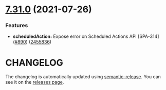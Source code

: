 # [7.31.0](https://github.com/contentful/contentful-management.js/compare/v7.30.0...v7.31.0) (2021-07-26)


### Features

* **scheduledAction:** Expose error on Scheduled Actions API [SPA-314] ([#890](https://github.com/contentful/contentful-management.js/issues/890)) ([2455836](https://github.com/contentful/contentful-management.js/commit/24558362e4ce701219c29513085b424f0f871f94))

# CHANGELOG

The changelog is automatically updated using
[semantic-release](https://github.com/semantic-release/semantic-release). You
can see it on the [releases page](https://github.com/contentful/contentful-management.js/releases).
